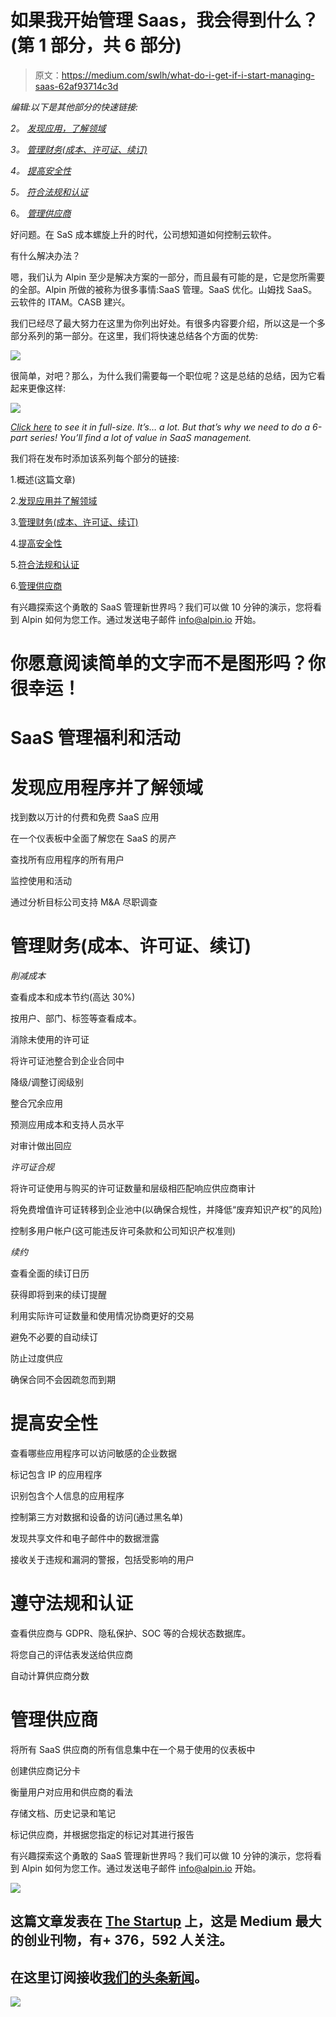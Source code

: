 # 如果我开始管理 Saas，我会得到什么？(第 1 部分，共 6 部分)

> 原文：<https://medium.com/swlh/what-do-i-get-if-i-start-managing-saas-62af93714c3d>

*编辑:以下是其他部分的快速链接:*

*2。* [*发现应用，了解领域*](https://alpin.io/blog/saas-shadow-it/)

*3。* [*管理财务(成本、许可证、续订)*](https://alpin.io/blog/saas-financial-optimization/)

*4。* [*提高安全性*](https://alpin.io/blog/saas-improve-security/)

*5。* [*符合法规和认证*](https://alpin.io/blog/saas-compliance-automation/)

6。 [*管理供应商*](https://alpin.io/blog/saas-vendor-management/)

好问题。在 SaS 成本螺旋上升的时代，公司想知道如何控制云软件。

有什么解决办法？

嗯，我们认为 Alpin 至少是解决方案的一部分，而且最有可能的是，它是您所需要的全部。Alpin 所做的被称为很多事情:SaaS 管理。SaaS 优化。山姆找 SaaS。云软件的 ITAM。CASB 建兴。

我们已经尽了最大努力在这里为你列出好处。有很多内容要介绍，所以这是一个多部分系列的第一部分。在这里，我们将快速总结各个方面的优势:

![](img/9bf74830c431e392833211b63b3c965c.png)

很简单，对吧？那么，为什么我们需要每一个职位呢？这是总结的总结，因为它看起来更像这样:

![](img/c690b556325c4b802e92f5dd87626bbd.png)

[*Click here*](https://alpin.io/wp-content/uploads/2018/10/Alpin-benefits-overview-summary-details.png) *to see it in full-size. It’s… a lot. But that’s why we need to do a 6-part series! You’ll find a lot of value in SaaS management.*

我们将在发布时添加该系列每个部分的链接:

1.概述(这篇文章)

2.[发现应用并了解领域](https://alpin.io/blog/saas-shadow-it/)

3.[管理财务(成本、许可证、续订)](https://alpin.io/blog/saas-financial-optimization/)

4.[提高安全性](https://alpin.io/blog/saas-improve-security/)

5.[符合法规和认证](https://alpin.io/blog/saas-compliance-automation/)

6.[管理供应商](https://alpin.io/blog/saas-vendor-management/)

有兴趣探索这个勇敢的 SaaS 管理新世界吗？我们可以做 10 分钟的演示，您将看到 Alpin 如何为您工作。通过发送电子邮件 [info@alpin.io](mailto:info@alpin.io) 开始。

# 你愿意阅读简单的文字而不是图形吗？你很幸运！

# SaaS 管理福利和活动

# 发现应用程序并了解领域

找到数以万计的付费和免费 SaaS 应用

在一个仪表板中全面了解您在 SaaS 的房产

查找所有应用程序的所有用户

监控使用和活动

通过分析目标公司支持 M&A 尽职调查

# 管理财务(成本、许可证、续订)

*削减成本*

查看成本和成本节约(高达 30%)

按用户、部门、标签等查看成本。

消除未使用的许可证

将许可证池整合到企业合同中

降级/调整订阅级别

整合冗余应用

预测应用成本和支持人员水平

对审计做出回应

*许可证合规*

将许可证使用与购买的许可证数量和层级相匹配响应供应商审计

将免费增值许可证转移到企业池中(以确保合规性，并降低“废弃知识产权”的风险)

控制多用户帐户(这可能违反许可条款和公司知识产权准则)

*续约*

查看全面的续订日历

获得即将到来的续订提醒

利用实际许可证数量和使用情况协商更好的交易

避免不必要的自动续订

防止过度供应

确保合同不会因疏忽而到期

# 提高安全性

查看哪些应用程序可以访问敏感的企业数据

标记包含 IP 的应用程序

识别包含个人信息的应用程序

控制第三方对数据和设备的访问(通过黑名单)

发现共享文件和电子邮件中的数据泄露

接收关于违规和漏洞的警报，包括受影响的用户

# 遵守法规和认证

查看供应商与 GDPR、隐私保护、SOC 等的合规状态数据库。

将您自己的评估表发送给供应商

自动计算供应商分数

# 管理供应商

将所有 SaaS 供应商的所有信息集中在一个易于使用的仪表板中

创建供应商记分卡

衡量用户对应用和供应商的看法

存储文档、历史记录和笔记

标记供应商，并根据您指定的标记对其进行报告

有兴趣探索这个勇敢的 SaaS 管理新世界吗？我们可以做 10 分钟的演示，您将看到 Alpin 如何为您工作。通过发送电子邮件 [info@alpin.io](mailto:info@alpin.io) 开始。

[![](img/308a8d84fb9b2fab43d66c117fcc4bb4.png)](https://medium.com/swlh)

## 这篇文章发表在 [The Startup](https://medium.com/swlh) 上，这是 Medium 最大的创业刊物，有+ 376，592 人关注。

## 在这里订阅接收[我们的头条新闻](http://growthsupply.com/the-startup-newsletter/)。

[![](img/b0164736ea17a63403e660de5dedf91a.png)](https://medium.com/swlh)